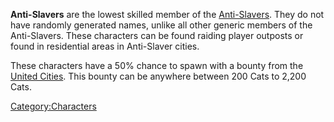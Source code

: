 **Anti-Slavers** are the lowest skilled member of the
[Anti-Slavers](01%20-%20Projects%20&%20Wikis/Kenshi/Kenshi%20Wiki/Kenshi%20Wiki%20Template/Anti-Slavers.md "wikilink"). They do not have randomly
generated names, unlike all other generic members of the Anti-Slavers.
These characters can be found raiding player outposts or found in
residential areas in Anti-Slaver cities.

These characters have a 50% chance to spawn with a bounty from the
[United Cities](01%20-%20Projects%20&%20Wikis/Kenshi/Kenshi%20Wiki/Kenshi%20Wiki%20Template/United_Cities.md "wikilink"). This bounty can be anywhere
between 200 Cats to 2,200 Cats.

[Category:Characters](Category:Characters "wikilink")